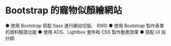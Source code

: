<h1>Bootstrap 的寵物似顏繪網站</h1>

● 使用 Bootstrap 搭配 Sass 進行網站切版、 RWD
● 使用 Bootstrap 製作表單的資料驗證功能
● 使用 AOS、Lightbox 套件和 CSS 製作動態效果
● 搭配 UI 設計師
